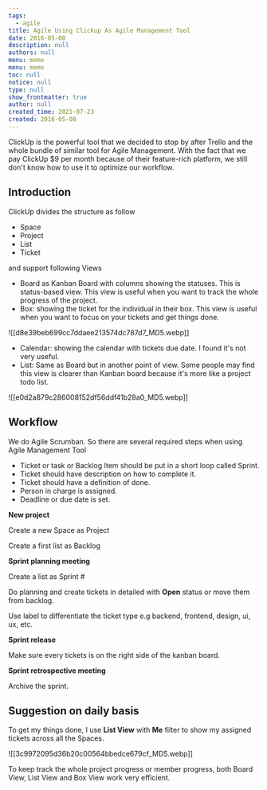 ```yaml
---
tags: 
  - agile
title: Agile Using Clickup As Agile Management Tool
date: 2016-05-08
description: null
authors: null
menu: memo
menu: memo
toc: null
notice: null
type: null
show_frontmatter: true
author: null
created_time: 2021-07-23
created: 2016-05-08
---
```


ClickUp is the powerful tool that we decided to stop by after Trello and the whole bundle of similar tool for Agile Management. With the fact that we pay ClickUp $9 per month because of their feature-rich platform, we still don't know how to use it to optimize our workflow.

## Introduction

ClickUp divides the structure as follow

* Space
* Project
* List
* Ticket

and support following Views

* Board as Kanban Board with columns showing the statuses. This is status-based view. This view is useful when you want to track the whole progress of the project.
* Box: showing the ticket for the individual in their box. This view is useful when you want to focus on your tickets and get things done.

![[d8e39beb699cc7ddaee213574dc787d7_MD5.webp]]



* Calendar: showing the calendar with tickets due date. I found it's not very useful.
* List: Same as Board but in another point of view. Some people may find this view is clearer than Kanban board because it's more like a project todo list.

![[e0d2a879c286008152df56ddf41b28a0_MD5.webp]]

## Workflow

We do Agile Scrumban. So there are several required steps when using Agile Management Tool

* Ticket or task or Backlog Item should be put in a short loop called Sprint.
* Ticket should have description on how to complete it. 
* Ticket should have a definition of done.
* Person in charge is assigned.
* Deadline or due date is set.

<!-- unsupported 428fd71e-c585-4ece-adfd-f19864d6d345 -->


**New project**

Create a new Space as Project

Create a first list as Backlog


**Sprint planning meeting**

Create a list as Sprint #

Do planning and create tickets in detailed with **Open** status or move them from backlog.

Use label to differentiate the ticket type e.g backend, frontend, design, ui, ux, etc.


**Sprint release**

Make sure every tickets is on the right side of the kanban board.


**Sprint retrospective meeting**

Archive the sprint.

## Suggestion on daily basis

To get my things done, I use **List View** with **Me** filter to show my assigned tickets across all the Spaces.

![[3c9972095d36b20c00564bbedce679cf_MD5.webp]]


To keep track the whole project progress or member progress, both Board View, List View and Box View work very efficient.

